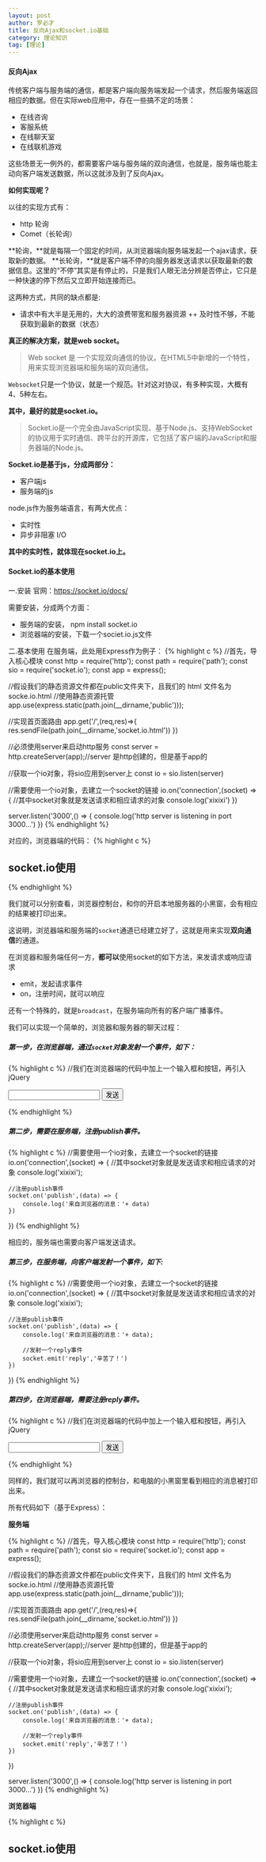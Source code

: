 ```yaml
---
layout: post
author: 罗必才
title: 反向Ajax和socket.io基础
category: 理论知识
tag: [理论]
---
```


#### 反向Ajax

传统客户端与服务端的通信，都是客户端向服务端发起一个请求，然后服务端返回相应的数据。但在实际web应用中，存在一些搞不定的场景：
+ 在线咨询
+ 客服系统
+ 在线聊天室
+ 在线联机游戏

这些场景无一例外的，都需要客户端与服务端的双向通信，也就是，服务端也能主动向客户端发送数据，所以这就涉及到了反向Ajax。

**如何实现呢？**

以往的实现方式有：
+ http 轮询
+ Comet（长轮询）

**轮询，**就是每隔一个固定的时间，从浏览器端向服务端发起一个ajax请求，获取新的数据。
**长轮询，**就是客户端不停的向服务器发送请求以获取最新的数据信息。这里的“不停”其实是有停止的，只是我们人眼无法分辨是否停止，它只是一种快速的停下然后又立即开始连接而已。

这两种方式，共同的缺点都是:

+ 请求中有大半是无用的，大大的浪费带宽和服务器资源
++ 及时性不够，不能获取到最新的数据（状态）

**真正的解决方案，就是web socket。**

>Web socket 是 一个实现双向通信的协议。在HTML5中新增的一个特性，用来实现浏览器端和服务端的双向通信。

`Websocket`只是一个协议，就是一个规范。针对这对协议，有多种实现，大概有4、5种左右。

**其中，最好的就是socket.io。**
	
>Socket.io是一个完全由JavaScript实现、基于Node.js、支持WebSocket的协议用于实时通信、跨平台的开源库，它包括了客户端的JavaScript和服务器端的Node.js。

**Socket.io是基于js，分成两部分：**
+ 客户端js
+ 服务端的js

node.js作为服务端语言，有两大优点：
+ 实时性
+ 异步非阻塞 I/O

**其中的实时性，就体现在socket.io上。**

#### Socket.io的基本使用

一.安装
官网：https://socket.io/docs/

需要安装，分成两个方面：
+ 服务端的安装， npm install socket.io
+ 浏览器端的安装，下载一个societ.io.js文件

二.基本使用
在服务端，此处用Express作为例子：
{% highlight c %}
//首先，导入核心模块
const http = require('http');
const path = require('path');
const sio = require('socket.io');
const app = express();

//假设我们的静态资源文件都在public文件夹下，且我们的 html 文件名为 socke.io.html
//使用静态资源托管
app.use(express.static(path.join(__dirname,'public')));

//实现首页面路由
app.get('/',(req,res)=>{
	res.sendFile(path.join(__dirname,'socket.io.html'))
})

//必须使用server来启动http服务
const server = http.createServer(app);//server 是http创建的，但是基于app的

//获取一个io对象，将sio应用到server上
const io = sio.listen(server)

//需要使用一个io对象，去建立一个socket的链接
io.on('connection',(socket) => {
	//其中socket对象就是发送请求和相应请求的对象
	console.log('xixixi')
})

server.listen('3000',() => {
	console.log('http server is listening in port 3000...')
})
{% endhighlight %}

对应的，浏览器端的代码：
{% highlight c %}
<!DOCTYPE html>
<html lang="en">
<head>
	<meta charset="UTF-8">
	<title>Socket.io的基本使用</title>
	<script src=/js/socket.io.js></script>
</head>
<body>
	<h2>socket.io使用</h2>
	<script>
		//一旦引入了socket.io.js文件，就提供了一个io对象
		var socket = io.connect('http://localhost:3000');
		console.log(socket);
	</script>
</body>
</html>
{% endhighlight %}

我们就可以分别查看，浏览器控制台，和你的开启本地服务器的小黑窗，会有相应的结果被打印出来。

这说明，浏览器端和服务端的`socket`通道已经建立好了，这就是用来实现**双向通信**的通道。

在浏览器和服务端任何一方，**都可以**使用socket的如下方法，来发请求或响应请求
+ emit，发起请求事件
+ on，注册时间，就可以响应

还有一个特殊的，就是`broadcast`，在服务端向所有的客户端广播事件。

我们可以实现一个简单的，浏览器和服务器的聊天过程：

##### 第一步，在浏览器端，通过`socket`对象发射一个事件，如下：

{% highlight c %}
//我们在浏览器端的代码中加上一个输入框和按钮，再引入jQuery

<input type="text" id="msg">
<button id="btn">发送</button>

<script>
	//一旦引入了socket.io.js文件，就提供了一个io对象
		var socket = io.connect('http://localhost:3000');
		console.log(socket);
		$('#btn').on('click',function () {
			// 向服务端发射一个事件，并将输入的值传递过去
			socket.emit('publish',$('#msg').val())
		})
</script>
{% endhighlight %}

##### 第二步，需要在服务端，注册publish事件。

{% highlight c %}
//需要使用一个io对象，去建立一个socket的链接
io.on('connection',(socket) => {
	//其中socket对象就是发送请求和相应请求的对象
	console.log('xixixi');
	
	//注册publish事件
	socket.on('publish',(data) => {
		console.log('来自浏览器的消息：'+ data)
	})
})
{% endhighlight %}

相应的，服务端也需要向客户端发送请求。

##### 第三步，在服务端，向客户端发射一个事件，如下:

{% highlight c %}
//需要使用一个io对象，去建立一个socket的链接
io.on('connection',(socket) => {
	//其中socket对象就是发送请求和相应请求的对象
	console.log('xixixi');
	
	//注册publish事件
	socket.on('publish',(data) => {
		console.log('来自浏览器的消息：'+ data);

		//发射一个reply事件
		socket.emit('reply','辛苦了！')
	})
})
{% endhighlight %}

##### 第四步，在浏览器端，需要注册reply事件。

{% highlight c %}
//我们在浏览器端的代码中加上一个输入框和按钮，再引入jQuery

<input type="text" id="msg">
<button id="btn">发送</button>

<script>
	//一旦引入了socket.io.js文件，就提供了一个io对象
	var socket = io.connect('http://localhost:3000');
	console.log(socket);
	$('#btn').on('click',function () {
		// 向服务端发射一个事件，并将输入的值传递过去
		socket.emit('publish',$('#msg').val())
	});

	//注册reply事件
	socket.on('reply',function(data){
		console.log('来自服务端的问候：'+ data)
	})
</script>
{% endhighlight %}

同样的，我们就可以再浏览器的控制台，和电脑的小黑窗里看到相应的消息被打印出来。


所有代码如下（基于Express）：

**服务端**

{% highlight c %}
//首先，导入核心模块
const http = require('http');
const path = require('path');
const sio = require('socket.io');
const app = express();

//假设我们的静态资源文件都在public文件夹下，且我们的 html 文件名为 socke.io.html
//使用静态资源托管
app.use(express.static(path.join(__dirname,'public')));

//实现首页面路由
app.get('/',(req,res)=>{
	res.sendFile(path.join(__dirname,'socket.io.html'))
})

//必须使用server来启动http服务
const server = http.createServer(app);//server 是http创建的，但是基于app的

//获取一个io对象，将sio应用到server上
const io = sio.listen(server)

//需要使用一个io对象，去建立一个socket的链接
io.on('connection',(socket) => {
	//其中socket对象就是发送请求和相应请求的对象
	console.log('xixixi');
	
	//注册publish事件
	socket.on('publish',(data) => {
		console.log('来自浏览器的消息：'+ data);

		//发射一个reply事件
		socket.emit('reply','辛苦了！')
	})
})

server.listen('3000',() => {
	console.log('http server is listening in port 3000...')
})
{% endhighlight %}


**浏览器端**

{% highlight c %}
<!DOCTYPE html>
<html lang="en">
<head>
	<meta charset="UTF-8">
	<title>Socket.io的基本使用</title>
	<script src=/js/socket.io.js></script>
</head>
<body>
	<h2>socket.io使用</h2>
	<script>
		//一旦引入了socket.io.js文件，就提供了一个io对象
		var socket = io.connect('http://localhost:3000');
		console.log(socket);
		$('#btn').on('click',function () {
			// 向服务端发射一个事件，并将输入的值传递过去
			socket.emit('publish',$('#msg').val())
		});

		//注册reply事件
		socket.on('reply',function(data){
			console.log('来自服务端的问候：'+ data)
		})
	</script>
</body>
</html>
{% endhighlight %}



